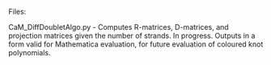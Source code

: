 Files:

CaM_DiffDoubletAlgo.py - Computes R-matrices, D-matrices, and projection matrices given the number of strands. In progress. Outputs in a form valid for Mathematica evaluation, for future evaluation of coloured knot polynomials.
